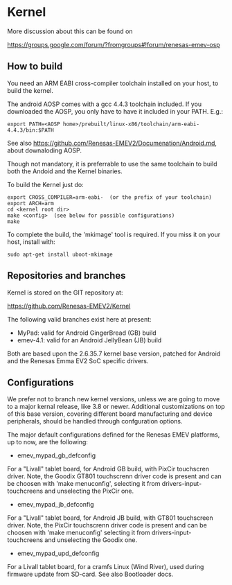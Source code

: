 
Kernel
======

More discussion about this can be found on

https://groups.google.com/forum/?fromgroups#!forum/renesas-emev-osp

How to build
------------

You need an ARM EABI cross-compiler toolchain installed on your host, to build the kernel.

The android AOSP comes with a gcc 4.4.3 toolchain included. If you downloaded the AOSP, you only have to have it included in your PATH. E.g.:

	export PATH=<AOSP home>/prebuilt/linux-x86/toolchain/arm-eabi-4.4.3/bin:$PATH

See also https://github.com/Renesas-EMEV2/Documenation/Android.md, about downaloding AOSP.

Though not mandatory, it is preferrable to use the same toolchain to build both the Andoid and the Kernel binaries.

To build the Kernel just do:

	export CROSS_COMPILER=arm-eabi-  (or the prefix of your toolchain)
	export ARCH=arm
	cd <kernel root dir>
	make <config>  (see below for possible configurations)
	make

To complete the build, the 'mkimage' tool is required. If you miss it on your host, install with:

	sudo apt-get install uboot-mkimage

Repositories and branches
-------------------------

Kernel is stored on the GIT repository at:

 https://github.com/Renesas-EMEV2/Kernel

The following valid branches exist here at present:

* MyPad: valid for Android GingerBread (GB) build
* emev-4.1: valid for an Android JellyBean (JB) build

Both are based upon the 2.6.35.7 kernel base version, patched for Android and the Renesas Emma EV2 SoC specific drivers.

Configurations
--------------

We prefer not to branch new kernel versions, unless we are going to move to a major kernal release, like 3.8 or newer. Additional customizations on top of this base version, covering different board manufacturing and device peripherals, should be handled through confguration options. 

The major default configurations defined for the Renesas EMEV platforms, up to now, are the following:

* emev_mypad_gb_defconfig

For a "Livall" tablet board, for Android GB build, with PixCir touchscren driver. Note, the Goodix GT801 touchscrenn driver code is present and can be choosen with 'make menuconfig', selecting it from drivers-input-touchcreens and unselecting the PixCir one.

* emev_mypad_jb_defconfig

For a "Livall" tablet board, for Android JB build, with GT801 touchscreen driver. Note, the PixCir touchscrenn driver code is present and can be choosen with 'make menuconfig' selecting it from drivers-input-touchcreens and unselecting the Goodix one.

* emev_mypad_upd_defconfig

For a Livall tablet board, for a cramfs Linux (Wind River), used during firmware update from SD-card.
See also Bootloader docs.




